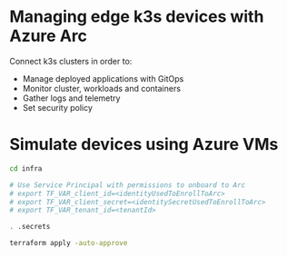 # Managing edge k3s devices with Azure Arc
Connect k3s clusters in order to:
- Manage deployed applications with GitOps
- Monitor cluster, workloads and containers
- Gather logs and telemetry
- Set security policy

# Simulate devices using Azure VMs

```bash
cd infra

# Use Service Principal with permissions to onboard to Arc
# export TF_VAR_client_id=<identityUsedToEnrollToArc>
# export TF_VAR_client_secret=<identitySecretUsedToEnrollToArc>
# export TF_VAR_tenant_id=<tenantId>

. .secrets

terraform apply -auto-approve
```